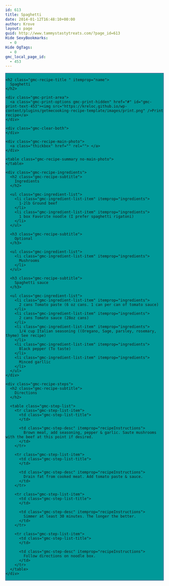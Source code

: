```yaml
---
id: 613
title: Spaghetti
date: 2014-01-12T16:48:10+00:00
author: Krove
layout: page
guid: http://www.tammystastytreats.com/?page_id=613
Hide SexyBookmarks:
  - 0
Hide OgTags:
  - 0
gmc_local_page_id:
  - 453
---
```

<div id="recipes">
  <div class="gmc-recipe" id="gmc-print-453" itemscope itemtype="http://schema.org/Recipe" style="background-color:#009999; border-color:#58528f;border-style:solid;border-width:thin;">
    <meta property="og:site_name" content="https://kreloc.github.io" />
    
    <h2 class="gmc-recipe-title " itemprop="name">
      Spaghetti
    </h2>
    
    <div class="gmc-print-area">
      <a class="gmc-print-options gmc-print-hidden" href="#" id="gmc-print-text-453"><img src="https://kreloc.github.io/wp-content/plugins/getmecooking-recipe-template/images/print.png" />Print recipe</a>
    </div>
    
    <div class="gmc-clear-both">
    </div>
    
    <div class="gmc-recipe-main-photo">
      <a class="thickbox" href="" rel=""> </a>
    </div>
    
    <table class="gmc-recipe-summary no-main-photo">
    </table>
    
    <div class="gmc-recipe-ingredients">
      <h2 class="gmc-recipe-subtitle">
        Ingredients
      </h2>
      
      <ul class="gmc-ingredient-list">
        <li class="gmc-ingredient-list-item" itemprop="ingredients">
          1-2lb Ground beef
        </li>
        <li class="gmc-ingredient-list-item" itemprop="ingredients">
          1 box Favorite noodle (I prefer spaghetti rigatoni)
        </li>
      </ul>
      
      <h3 class="gmc-recipe-subtitle">
        Optional
      </h3>
      
      <ul class="gmc-ingredient-list">
        <li class="gmc-ingredient-list-item" itemprop="ingredients">
          Mushrooms
        </li>
      </ul>
      
      <h3 class="gmc-recipe-subtitle">
        Spaghetti sauce
      </h3>
      
      <ul class="gmc-ingredient-list">
        <li class="gmc-ingredient-list-item" itemprop="ingredients">
          2 cans Tomato paste (6 oz cans. 1 can per can of tomato sauce)
        </li>
        <li class="gmc-ingredient-list-item" itemprop="ingredients">
          2 cans Tomato sauce (28oz cans)
        </li>
        <li class="gmc-ingredient-list-item" itemprop="ingredients">
          1/4 cup Italian seasoning ((Oregano, Sage, parsley, rosemary, thyme) See recipe)
        </li>
        <li class="gmc-ingredient-list-item" itemprop="ingredients">
          Black pepper (To taste)
        </li>
        <li class="gmc-ingredient-list-item" itemprop="ingredients">
          Minced garllic
        </li>
      </ul>
    </div>
    
    <div class="gmc-recipe-steps">
      <h2 class="gmc-recipe-subtitle">
        Directions
      </h2>
      
      <table class="gmc-step-list">
        <tr class="gmc-step-list-item">
          <td class="gmc-step-list-title">
          </td>
          
          <td class="gmc-step-desc" itemprop="recipeInstructions">
            Brown meat, add seasoning, pepper & garlic. Saute mushrooms with the beef at this point if desired.
          </td>
        </tr>
        
        <tr class="gmc-step-list-item">
          <td class="gmc-step-list-title">
          </td>
          
          <td class="gmc-step-desc" itemprop="recipeInstructions">
            Drain fat from cooked meat. Add tomato paste & sauce.
          </td>
        </tr>
        
        <tr class="gmc-step-list-item">
          <td class="gmc-step-list-title">
          </td>
          
          <td class="gmc-step-desc" itemprop="recipeInstructions">
            Simmer at least 30 minutes. The longer the better.
          </td>
        </tr>
        
        <tr class="gmc-step-list-item">
          <td class="gmc-step-list-title">
          </td>
          
          <td class="gmc-step-desc" itemprop="recipeInstructions">
            Follow directions on noodle box.
          </td>
        </tr>
      </table>
    </div>
  </div>
</div>